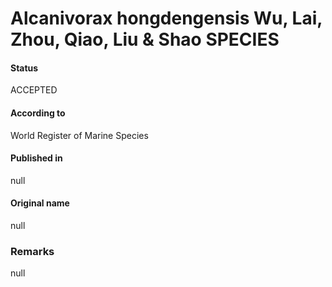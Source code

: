 # Alcanivorax hongdengensis Wu, Lai, Zhou, Qiao, Liu & Shao SPECIES

#### Status
ACCEPTED

#### According to
World Register of Marine Species

#### Published in
null

#### Original name
null

### Remarks
null